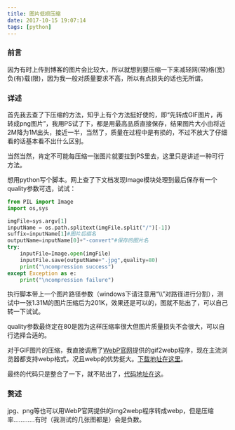 ```yaml
---
title: 图片低损压缩
date: 2017-10-15 19:07:14
tags: [python]
---
```

### 前言
因为有时上传到博客的图片会比较大，所以就想到要压缩一下来减轻网(带)络(宽)负(有)载(限)，因为我一般对质量要求不高，所以有点损失的话也无所谓。
<!--more-->
### 详述
首先我去查了下压缩的方法，知乎上有个方法挺好使的，即“先转成GIF图片，再转成png图片”，我用PS试了下，都是用最高品质直接保存，结果图片大小由将近2M降为1M出头，接近一半，当然了，质量在过程中是有损的，不过不放大了仔细看的话基本看不出什么区别。

当然当然，肯定不可能每压缩一张图片就要拉到PS里去，这里只是讲述一种可行方法。

想用python写个脚本。网上查了下文档发现Image模块处理到最后保存有一个quality参数可选，试试：

```python
from PIL import Image
import os,sys

imgFile=sys.argv[1]
inputName = os.path.splitext(imgFile.split("/")[-1])
suffix=inputName[1]#图片后缀名
outputName=inputName[0]+"-convert"#保存的图片名
try:
	inputFile=Image.open(imgFile)
	inputFile.save(outputName+".jpg",quality=80)
	print("\ncompression success")
except Exception as e:
	print("\ncompression failure")
```
执行脚本带上一个图片路径参数（windows下请注意用“\\\”对路径进行分割），测试中一张1.31M的图片压缩后为201K，效果还是可以的，图就不贴出了，可以自己转一下试试。

quality参数最终定在80是因为这样压缩率很大但图片质量损失不会很大，可以自行选择合适的。

对于GIF图片的压缩，我直接调用了[WebP官网](https://developers.google.com/speed/webp/docs/gif2webp)提供的gif2webp程序，现在主流浏览器都支持webp格式，况且webp的优势挺大。[下载地址在这里](https://storage.googleapis.com/downloads.webmproject.org/releases/webp/index.html)。


最终的代码只是整合了一下，就不贴出了，[代码地址在这](https://github.com/VanjayDo/scripts/blob/master/imgCompress.py)。


### 赘述
jpg、png等也可以用WebP官网提供的img2webp程序转成webp，但是压缩率…………有时（我测试的几张图都是）会是负数。